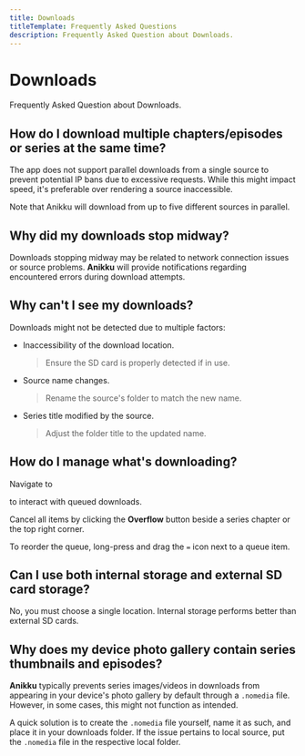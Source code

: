 ```yaml
---
title: Downloads
titleTemplate: Frequently Asked Questions
description: Frequently Asked Question about Downloads.
---
```


# Downloads
Frequently Asked Question about Downloads.

## How do I download multiple chapters/episodes or series at the same time?
The app does not support parallel downloads from a single source to prevent potential IP bans due to excessive requests.
While this might impact speed, it's preferable over rendering a source inaccessible.

Note that Anikku will download from up to five different sources in parallel.

## Why did my downloads stop midway?
Downloads stopping midway may be related to network connection issues or source problems.
**Anikku** will provide notifications regarding encountered errors during download attempts.

## Why can't I see my downloads?
Downloads might not be detected due to multiple factors:

* Inaccessibility of the download location.
  > Ensure the SD card is properly detected if in use.
* Source name changes.
  > Rename the source's folder to match the new name.
* Series title modified by the source.
  > Adjust the folder title to the updated name.

## How do I manage what's downloading?
Navigate to <nav to="download-queue"> to interact with queued downloads.

Cancel all items by clicking the **Overflow** button beside a series chapter or the top right corner.

To reorder the queue, long-press and drag the `=` icon next to a queue item.

## Can I use both internal storage and external SD card storage?
No, you must choose a single location. Internal storage performs better than external SD cards.

## Why does my device photo gallery contain series thumbnails and episodes?
**Anikku** typically prevents series images/videos in downloads from appearing in your device's photo gallery by default through a `.nomedia` file.
However, in some cases, this might not function as intended.

A quick solution is to create the `.nomedia` file yourself, name it as such, and place it in your downloads folder. If the issue pertains to local source, put the `.nomedia` file in the respective local folder.
